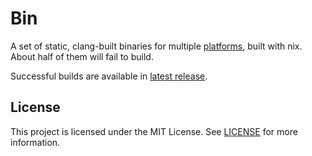 # Bin

A set of static, clang-built binaries for multiple [platforms](https://github.com/nix-systems/default/blob/da67096a3b9bf56a91d16901293e51ba5b49a27e/default.nix), built with nix. About half of them will fail to build.

Successful builds are available in [latest release](https://github.com/usertam/bin/releases/latest).

## License
This project is licensed under the MIT License. See [LICENSE](LICENSE) for more information.
